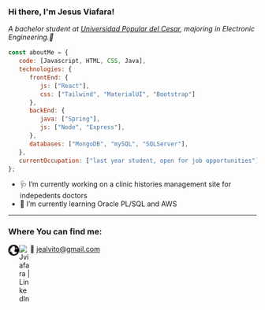 ### Hi there, I'm Jesus Viafara!

<p><em>A bachelor student at <a href="https://hogent.be">Universidad Popular del Cesar</a>, majoring in Electronic Engineering.📡</br>
</em></p>


```javascript
const aboutMe = {
   code: [Javascript, HTML, CSS, Java],
   technologies: {
      frontEnd: {
         js: ["React"],
         css: ["Tailwind", "MaterialUI", "Bootstrap"]
      },
      backEnd: {
         java: ["Spring"],
         js: ["Node", "Express"],
      },
      databases: ["MongoDB", "mySQL", "SQLServer"],
   },
   currentOccupation: ["last year student, open for job opportunities"],
};
```

- 🩺 I’m currently working on a clinic histories management site for indepedents doctors 
- 🌱 I’m currently learning Oracle PL/SQL and AWS

---
### Where You can find me:

[<img align="left" alt="Jviafara" width="22px" src="https://raw.githubusercontent.com/iconic/open-iconic/master/svg/globe.svg" />][website]
[<img align="left" alt="Jviafara | LinkedIn" width="22px" src="https://cdn.jsdelivr.net/npm/simple-icons@v3/icons/linkedin.svg" />][linkedin]
📧 jealvito@gmail.com




[website]: [https://souravdey777.github.io/Portfolio/](https://jesusviafara.netlify.app/)
[linkedin]: https://www.linkedin.com/in/sourav-dey/](https://www.linkedin.com/in/jes%C3%BAs-viafara-8019b8245/)https://www.linkedin.com/in/jes%C3%BAs-viafara-8019b8245/
